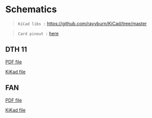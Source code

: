 # Schematics

> `KiCad libs :` https://github.com/rayvburn/KiCad/tree/master

> `Card pinout :` [here](doc-esp32-pinout.webp)



## DTH 11

[PDF file](DTH11/DTH11.pdf)

[KiKad file](DTH11/DTH11.kicad_sch)

## FAN

[PDF file](FAN/fan.pdf)

[KiKad file](FAN/fan.kicad_sch)
